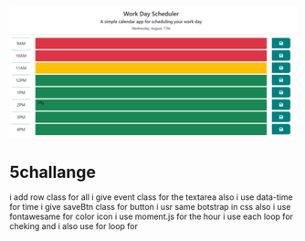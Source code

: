 ![this is my challange-5 screnshot](https://github.com/rafiqnasrat/5challange/blob/main/SCREN.MY.png)
# 5challange
i add row class for all 
i give event class for the textarea
also i use data-time for time
i give saveBtn class for button
i usr same botstrap in css 
also i use fontawesame for color icon
i use moment.js for the hour 
i use each loop for cheking
and i also use for loop for 


